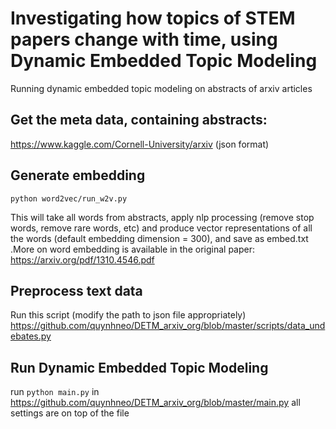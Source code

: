 # Investigating how topics of STEM papers change with time, using Dynamic Embedded Topic Modeling 
Running dynamic embedded topic modeling on abstracts of arxiv articles

## Get the meta data, containing abstracts: 
https://www.kaggle.com/Cornell-University/arxiv (json format)

## Generate embedding 
  
```
python word2vec/run_w2v.py
```
  
This will take all words from abstracts, apply nlp processing (remove stop words, remove rare words, etc) and produce vector representations of all the words (default embedding dimension = 300), and save as embed.txt
.More on word embedding is available in the original paper: https://arxiv.org/pdf/1310.4546.pdf

## Preprocess text data 
Run this script (modify the path to json file appropriately)
https://github.com/quynhneo/DETM_arxiv_org/blob/master/scripts/data_undebates.py

## Run Dynamic Embedded Topic Modeling 
run `python main.py` in https://github.com/quynhneo/DETM_arxiv_org/blob/master/main.py
all settings are on top of the file 
